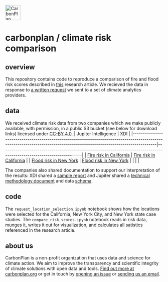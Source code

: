 <p align="left" >
<picture>
  <source media="(prefers-color-scheme: dark)" srcset="https://carbonplan-assets.s3.amazonaws.com/monogram/light-small.png">
  <img alt="CarbonPlan monogram." height="48" src="https://carbonplan-assets.s3.amazonaws.com/monogram/dark-small.png">
</picture>
</p>

# carbonplan / climate risk comparison

## overview

This repository contains code to reproduce a comparison of fire and flood risk scores described in [this](https://carbonplan.org/research/climate-risk-comparison) research article. We recieved the data in response to [a written request](https://github.com/carbonplan/climate-risk-comparison/blob/main/CarbonPlan-Data-Request.pdf) we sent to a set of climate analytics providers.

## data

We received climate risk data from two companies which we make publicly available, with permission, in a public S3 bucket (see below for download links) licensed under [CC-BY 4.0](https://creativecommons.org/licenses/by/4.0/).
| Jupiter Intelligence                                                                                                                                                                | XDI                                                                                                                  |
|------------------------------------------------------------------------------------------------------------------------------------------------------------------------|----------------------------------------------------------------------------------------------------------------------|
| [Fire risk in California](https://carbonplan-climate-impacts.s3.us-west-2.amazonaws.com/climate-risk-comparison/companies/data/CA-Fire-for-CarbonPlan-Input_CA-Fire-for-CarbonPlan_Enhanced_20240502.csv)     | [Fire risk in California](https://carbonplan-climate-impacts.s3.us-west-2.amazonaws.com/climate-risk-comparison/companies/data/californiainput_merged.xlsx) |
| [Flood risk in New York](https://carbonplan-climate-impacts.s3.us-west-2.amazonaws.com/climate-risk-comparison/companies/data/NY-Flood-for-CarbonPlan-Input_NY-Flood-for-CarbonPlan_Enhanced_20240502.csv) | [Flood risk in New York](https://carbonplan-climate-impacts.s3.us-west-2.amazonaws.com/climate-risk-comparison/companies/data/NYinput_merged.xlsx)       |
|                                                                                                                                                                        |                                                                                                                      |

The companies also shared documentation to support our interpretation of the results: XDI shared a [sample report](https://carbonplan-climate-impacts.s3.us-west-2.amazonaws.com/climate-risk-comparison/companies/methods/X_bank_residential_mortgage_report_XDI.pdf) and Jupiter shared a [technical methodology document](https://carbonplan-climate-impacts.s3.us-west-2.amazonaws.com/climate-risk-comparison/companies/methods/Flood%2BWildfire+Global+Technical+Methodology+Overview+-+v3.1.pdf) and data [schema](https://carbonplan-climate-impacts.s3.us-west-2.amazonaws.com/climate-risk-comparison/companies/methods/Schema+-+ClimateScore+Global+v3.1.xlsx).

## code

The `request_location_selection.ipynb` notebook shows how the locations were selected for the California, New York City, and New York state case studies. The `compare_risk_scores.ipynb` notebook reads in risk data, munges it, writes it out for visualization, and calculates all satistics referenced in the research article.

## about us

CarbonPlan is a non-profit organization that uses data and science for climate action. We aim to improve the transparency and scientific integrity of climate solutions with open data and tools. [Find out more at carbonplan.org](https://carbonplan.org/) or get in touch by [opening an issue](https://github.com/carbonplan/climate-risk-comparison/issues/new) or [sending us an email](mailto:hello@carbonplan.org).
